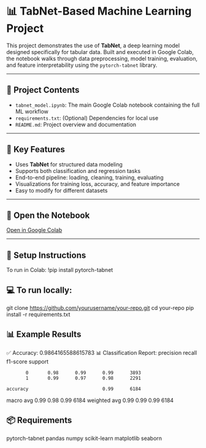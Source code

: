 # 📊 TabNet-Based Machine Learning Project

This project demonstrates the use of **TabNet**, a deep learning model designed specifically for tabular data. Built and executed in Google Colab, the notebook walks through data preprocessing, model training, evaluation, and feature interpretability using the `pytorch-tabnet` library.

---

## 📁 Project Contents

- `tabnet_model.ipynb`: The main Google Colab notebook containing the full ML workflow
- `requirements.txt`: (Optional) Dependencies for local use
- `README.md`: Project overview and documentation

---

## 🚀 Key Features

- Uses **TabNet** for structured data modeling
- Supports both classification and regression tasks
- End-to-end pipeline: loading, cleaning, training, evaluating
- Visualizations for training loss, accuracy, and feature importance
- Easy to modify for different datasets

---

## 🔗 Open the Notebook

[Open in Google Colab]([https://colab.research.google.com/drive/13-u7de5m9aP1uQn64kOObexqKXYv9OL9?usp=sharing](https://colab.research.google.com/drive/13-u7de5m9aP1uQn64kOObexqKXYv9OL9?usp=sharing))

---

## 🧰 Setup Instructions

To run in Colab:
!pip install pytorch-tabnet

## 💻 To run locally:

git clone https://github.com/yourusername/your-repo.git
cd your-repo
pip install -r requirements.txt

## 📊 Example Results
✅ Accuracy: 0.9864165588615783
📊 Classification Report:
               precision    recall  f1-score   support

           0       0.98      0.99      0.99      3893
           1       0.99      0.97      0.98      2291

    accuracy                           0.99      6184
   macro avg       0.99      0.98      0.99      6184
weighted avg       0.99      0.99      0.99      6184


## 📦 Requirements
pytorch-tabnet
pandas
numpy
scikit-learn
matplotlib
seaborn
